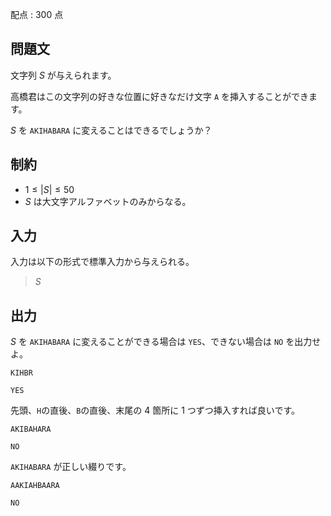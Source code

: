 配点 : $300$ 点

## 問題文

文字列 $S$ が与えられます。

高橋君はこの文字列の好きな位置に好きなだけ文字 `A` を挿入することができます。

$S$ を `AKIHABARA` に変えることはできるでしょうか？

## 制約

- $1 \leq |S| \leq 50$
- $S$ は大文字アルファベットのみからなる。

## 入力

入力は以下の形式で標準入力から与えられる。

> $S$

## 出力

$S$ を `AKIHABARA` に変えることができる場合は `YES`、できない場合は `NO` を出力せよ。

```input1
KIHBR
```

```output1
YES
```

先頭、`H`の直後、`B`の直後、末尾の $4$ 箇所に $1$ つずつ挿入すれば良いです。

```input2
AKIBAHARA
```

```output2
NO
```

`AKIHABARA` が正しい綴りです。

```input3
AAKIAHBAARA
```

```output3
NO
```